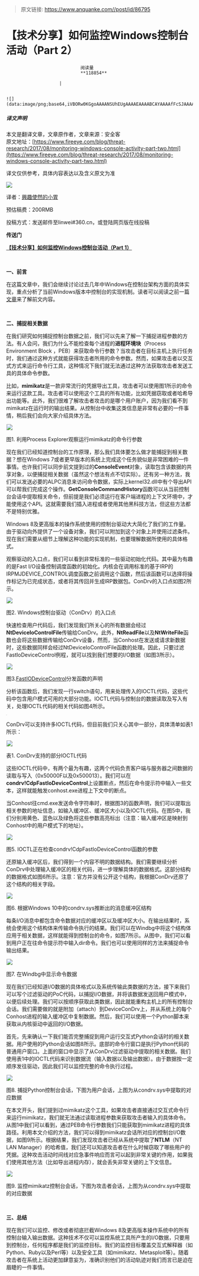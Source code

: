> 原文链接: https://www.anquanke.com//post/id/86795 


# 【技术分享】如何监控Windows控制台活动（Part 2）


                                阅读量   
                                **118854**
                            
                        |
                        
                                                                                                                                    ![](data:image/png;base64,iVBORw0KGgoAAAANSUhEUgAAAAEAAAABCAYAAAAfFcSJAAAAAXNSR0IArs4c6QAAAARnQU1BAACxjwv8YQUAAAAJcEhZcwAADsQAAA7EAZUrDhsAAAANSURBVBhXYzh8+PB/AAffA0nNPuCLAAAAAElFTkSuQmCC)
                                                                                            



##### 译文声明

本文是翻译文章，文章原作者，文章来源：安全客
                                <br>原文地址：[https://www.fireeye.com/blog/threat-research/2017/08/monitoring-windows-console-activity-part-two.html](https://www.fireeye.com/blog/threat-research/2017/08/monitoring-windows-console-activity-part-two.html)

译文仅供参考，具体内容表达以及含义原文为准

[![](https://p0.ssl.qhimg.com/t01ea37c2865bfd2e2c.jpg)](https://p0.ssl.qhimg.com/t01ea37c2865bfd2e2c.jpg)

译者：[興趣使然的小胃](http://bobao.360.cn/member/contribute?uid=2819002922)

预估稿费：200RMB

投稿方式：发送邮件至linwei#360.cn，或登陆网页版在线投稿



**传送门**

[**【技术分享】如何监控Windows控制台活动（Part 1）**](http://bobao.360.cn/learning/detail/4371.html)

**<br>**

**一、前言**

在这篇文章中，我们会继续讨论过去几年中Windows在控制台架构方面的具体实现，重点分析了当前Windows版本中控制台的实现机制。读者可以阅读之前一篇[文章](https://www.fireeye.com/blog/threat-research/2017/08/monitoring-windows-console-activity-part-one.html)来了解前文内容。

**<br>**

**二、捕捉相关数据**

在我们研究如何捕捉控制台数据之前，我们可以先来了解一下捕捉进程参数的方法。有人会问，我们为什么不能检查每个进程的**进程环境块**（Process Environment Block ，PEB）来获取命令行参数？当攻击者在目标主机上执行任务时，我们通过这种方式就能获得攻击者所用的命令参数。然而，如果攻击者以交互式方式来运行命令行工具，这种情况下我们就无法通过这种方法获取攻击者发送工具的具体命令参数。

比如，**mimikatz**是一款非常流行的凭据导出工具，攻击者可以使用图1所示的命令来运行这款工具。攻击者可以使用这个工具的所有功能，比如凭据窃取或者哈希导出功能等。此外，我们很难了解攻击者攻击的是哪个用户账户，因为我们看不到mimikatz在运行时的输出结果。从控制台中收集这类信息是非常有必要的一件事情，稍后我们会向大家介绍具体方法。

[![](data:image/png;base64,iVBORw0KGgoAAAANSUhEUgAAAAEAAAABCAYAAAAfFcSJAAAAAXNSR0IArs4c6QAAAARnQU1BAACxjwv8YQUAAAAJcEhZcwAADsQAAA7EAZUrDhsAAAANSURBVBhXYzh8+PB/AAffA0nNPuCLAAAAAElFTkSuQmCC)](//base_request.html/img/1.png)[![](https://p2.ssl.qhimg.com/t01dfde89e1a4ff69cd.png)](https://p2.ssl.qhimg.com/t01dfde89e1a4ff69cd.png)

图1. 利用Process Explorer观察运行mimikatz的命令行参数

现在我们已经知道控制台的工作原理，那么我们具体要怎么做才能捕捉到相关数据？想在Windows 7或者更早版本的系统上完成这个任务貌似是非常困难的一件事情。也许我们可以同步前文提到过的**ConsoleEvent**对象，读取包含该数据的共享对象，以便捕捉相关数据（虽然这个想法有点不切实际）。还有另一种方法，我们可以发送必要的ALPC消息来访问命令数据，实际上kernel32.dll中有个导出API可以帮我们完成这个操作。**GetConsoleCommandHistory**函数可以从当前控制台会话中提取相关命令，但前提是我们必须运行在客户端进程的上下文环境中，才能使用这个API。这就需要我们插入进程或者使用其他黑科技方法，但这些方法都不是特别优雅。

Windows 8及更高版本的操作系统使用的控制台驱动大大简化了我们的工作量。由于驱动向外提供了一个设备对象，我们可以附加到这个对象上并使用过滤条件。现在我们需要从细节上理解这种功能的实现机制，也要理解数据所使用的具体格式。

观察驱动的入口点，我们可以看到非常标准的一些驱动初始化代码。其中最为有趣的是Fast I/O设备控制调度函数的初始化。内核会在调用标准的基于IRP的IRPMJDEVICE_CONTROL调度函数之前调用这个函数，然后该函数可以选择将操作标记为已完成状态，或者将其传回并生成IRP数据包。ConDrv的入口点如图2所示。

[![](data:image/png;base64,iVBORw0KGgoAAAANSUhEUgAAAAEAAAABCAYAAAAfFcSJAAAAAXNSR0IArs4c6QAAAARnQU1BAACxjwv8YQUAAAAJcEhZcwAADsQAAA7EAZUrDhsAAAANSURBVBhXYzh8+PB/AAffA0nNPuCLAAAAAElFTkSuQmCC)](//base_request.html/img/2.png)[![](https://p0.ssl.qhimg.com/t0103d8ca86a50e5cee.png)](https://p0.ssl.qhimg.com/t0103d8ca86a50e5cee.png)

图2. Windows控制台驱动（ConDrv）的入口点

快速检查用户代码后，我们发现我们所关心的所有数据会经过**NtDeviceIoControlFile**传输给ConDrv。此外，**NtReadFile**以及**NtWriteFile**函数也会将这些数据传输给ConDrv设备，然而，当Conhost在发送或请求新数据时，这些数据同样会经过NtDeviceIoControlFile函数的处理。因此，只要过滤FastIoDeviceControl例程，就可以找到我们想要的I/O数据（如图3所示）。

[![](data:image/png;base64,iVBORw0KGgoAAAANSUhEUgAAAAEAAAABCAYAAAAfFcSJAAAAAXNSR0IArs4c6QAAAARnQU1BAACxjwv8YQUAAAAJcEhZcwAADsQAAA7EAZUrDhsAAAANSURBVBhXYzh8+PB/AAffA0nNPuCLAAAAAElFTkSuQmCC)](//base_request.html/img/3.png)[![](https://p2.ssl.qhimg.com/t0164d21edaf5385729.png)](https://p2.ssl.qhimg.com/t0164d21edaf5385729.png)

图3.[FastIODeviceControl](http://www.osronline.com/article.cfm?id=166)分发函数的声明

分析该函数后，我们发现一行switch语句，用来处理传入的IOCTL代码，这些代码中包含用户模式可用的大部分功能。IOCTL代码与控制台的数据读取及写入有关，处理IOCTL代码的相关代码如图4所示。

[![](data:image/png;base64,iVBORw0KGgoAAAANSUhEUgAAAAEAAAABCAYAAAAfFcSJAAAAAXNSR0IArs4c6QAAAARnQU1BAACxjwv8YQUAAAAJcEhZcwAADsQAAA7EAZUrDhsAAAANSURBVBhXYzh8+PB/AAffA0nNPuCLAAAAAElFTkSuQmCC)](//base_request.html/img/4.png)[![](data:image/png;base64,iVBORw0KGgoAAAANSUhEUgAAAAEAAAABCAYAAAAfFcSJAAAAAXNSR0IArs4c6QAAAARnQU1BAACxjwv8YQUAAAAJcEhZcwAADsQAAA7EAZUrDhsAAAANSURBVBhXYzh8+PB/AAffA0nNPuCLAAAAAElFTkSuQmCC)](https://p3.ssl.qhimg.com/t01aca93443c863005c.png)

ConDrv可以支持许多IOCTL代码，但目前我们只关心其中一部分，具体清单如表1所示：

[![](data:image/png;base64,iVBORw0KGgoAAAANSUhEUgAAAAEAAAABCAYAAAAfFcSJAAAAAXNSR0IArs4c6QAAAARnQU1BAACxjwv8YQUAAAAJcEhZcwAADsQAAA7EAZUrDhsAAAANSURBVBhXYzh8+PB/AAffA0nNPuCLAAAAAElFTkSuQmCC)](//base_request.html/img/5.png)[![](https://p5.ssl.qhimg.com/t01faf73413ab7e0ba3.png)](https://p5.ssl.qhimg.com/t01faf73413ab7e0ba3.png)

表1. ConDrv支持的部分IOCTL代码

这些IOCTL代码中，有两个最为有趣，这两个代码负责客户端与服务器之间数据的读取与写入（0x50000F以及0x500013）。我们可以在**condrv!CdpFastIoDeviceControl**上设置断点，然后在命令提示符中输入一些文本，这样就能触发conhost.exe进程上下文中的断点。

当Conhost往cmd.exe发送命令字符串时，根据图3的函数声明，我们可以提取出相关参数的地址信息，如输入缓冲区、缓冲区大小以及IOCTL代码。在图5中，我们分别用黄色、蓝色以及绿色将这些参数高亮标出（注意：输入缓冲区是映射到Conhost中的用户模式下的地址）。

[![](data:image/png;base64,iVBORw0KGgoAAAANSUhEUgAAAAEAAAABCAYAAAAfFcSJAAAAAXNSR0IArs4c6QAAAARnQU1BAACxjwv8YQUAAAAJcEhZcwAADsQAAA7EAZUrDhsAAAANSURBVBhXYzh8+PB/AAffA0nNPuCLAAAAAElFTkSuQmCC)](//base_request.html/img/6.png)[![](https://p0.ssl.qhimg.com/t01469af649af69fafe.png)](https://p0.ssl.qhimg.com/t01469af649af69fafe.png)

图5. IOCTL正在检查condrv!CdpFastIoDeviceControl函数的参数

还原输入缓冲区后，我们得到一个内容不明的数据结构。我们需要继续分析ConDrv中处理输入缓冲区的相关代码，进一步理解具体的数据格式。这部分结构的数据格式如图6所示。注意：官方并没有公开这个结构，我根据ConDrv还原了这个结构的相关字段。

[![](data:image/png;base64,iVBORw0KGgoAAAANSUhEUgAAAAEAAAABCAYAAAAfFcSJAAAAAXNSR0IArs4c6QAAAARnQU1BAACxjwv8YQUAAAAJcEhZcwAADsQAAA7EAZUrDhsAAAANSURBVBhXYzh8+PB/AAffA0nNPuCLAAAAAElFTkSuQmCC)](//base_request.html/img/7.png)[![](https://p0.ssl.qhimg.com/t010ee36c7772731546.png)](https://p0.ssl.qhimg.com/t010ee36c7772731546.png)

图6. 根据Windows 10中的condrv.sys推断出的消息缓冲区结构

每条I/O消息中都包含命令数据对应的缓冲区以及缓冲区大小。在输出结果时，系统会使用这个结构体来传输命令执行的结果。我们可以在Windbg中将这个结构体应用于相关数据，这样就能得到控制台的命令，如图7所示。从图中，我们可以看到用户正在往命令提示符中输入dir命令。我们也可以使用同样的方法来捕捉命令输出结果。

[![](data:image/png;base64,iVBORw0KGgoAAAANSUhEUgAAAAEAAAABCAYAAAAfFcSJAAAAAXNSR0IArs4c6QAAAARnQU1BAACxjwv8YQUAAAAJcEhZcwAADsQAAA7EAZUrDhsAAAANSURBVBhXYzh8+PB/AAffA0nNPuCLAAAAAElFTkSuQmCC)](//base_request.html/img/8.png)[![](https://p0.ssl.qhimg.com/t013e29140ea5806c2c.png)](https://p0.ssl.qhimg.com/t013e29140ea5806c2c.png)

图7. 在Windbg中显示命令数据

现在我们已经知道I/O数据的具体格式以及系统传输此类数据的方法，接下来我们可以写个过滤驱动的PoC代码，以捕捉I/O数据，并将该数据发送回用户模式中，以便后续处理。我们可以按顺序获取此类数据，因此就能重构主机上的所有控制台会话。我们需要做的就是附加（attach）到DeviceConDrv上，并从系统上的每个Conhost进程的输入缓冲区中复制数据。然后，我们可以使用一个Python脚本来获取从内核驱动中返回的I/O数据。

首先，先来确认一下我们能否完整捕捉到用户运行交互式Python会话时的相关数据。用户使用的Python会话如图8所示。底部的命令行窗口是执行Python代码的普通用户窗口。上面的窗口中显示了从ConDrv过滤驱动中提取的相关数据。我们使用表1中的IOCTL代码来识别数据流（输入数据以及输出数据）。由于数据按一定顺序发往驱动，因此我们可以监控完整的命令执行过程。

[![](data:image/png;base64,iVBORw0KGgoAAAANSUhEUgAAAAEAAAABCAYAAAAfFcSJAAAAAXNSR0IArs4c6QAAAARnQU1BAACxjwv8YQUAAAAJcEhZcwAADsQAAA7EAZUrDhsAAAANSURBVBhXYzh8+PB/AAffA0nNPuCLAAAAAElFTkSuQmCC)](//base_request.html/img/9.png)[![](https://p0.ssl.qhimg.com/t015cb2bdea72b4f323.png)](https://p0.ssl.qhimg.com/t015cb2bdea72b4f323.png)

图8. 捕捉Python控制台会话，下图为用户会话，上图为从condrv.sys中提取的对应数据

在本文开头，我们提到过mimikatz这个工具，如果攻击者直接通过交互式命令行来运行mimikatz，我们就无法通过读取进程参数来获取攻击者输入的具体命令。从图1中我们可以看到，通过PEB命令行参数我们只能获取到mimikatz进程的具体路径。利用本文介绍的方法，我们可以得到mimikatz会话所对应的控制台I/O数据，如图9所示。根据结果，我们发现攻击者已经从系统中提取了**NTLM**（NT LAN Manager）的哈希值，我们还可以知道攻击者在什么时候窃取了哪些用户的凭据。这种攻击活动时间线对应急事件响应而言可以起到非常关键的作用，如果我们使用其他方法（比如导出进程内存），就会丢失非常关键的上下文信息。

[![](data:image/png;base64,iVBORw0KGgoAAAANSUhEUgAAAAEAAAABCAYAAAAfFcSJAAAAAXNSR0IArs4c6QAAAARnQU1BAACxjwv8YQUAAAAJcEhZcwAADsQAAA7EAZUrDhsAAAANSURBVBhXYzh8+PB/AAffA0nNPuCLAAAAAElFTkSuQmCC)](//base_request.html/img/10.png)[![](https://p1.ssl.qhimg.com/t0183ceb984fc3a07e4.png)](https://p1.ssl.qhimg.com/t0183ceb984fc3a07e4.png)

图9. 监控mimikatz控制台会话，下图为攻击者会话，上图为从condrv.sys中提取的对应数据

**<br>**

**三、总结**

现在我们可以监控、修改或者彻底拦截Windows 8及更高版本操作系统中的所有控制台输入输出数据。这种技术不仅可以监控系统工具所产生的I/O数据，只要用到控制台，任何程序都是我们的监控目标。我们的监控目标覆盖交互式解释器（如Python、Ruby以及Perl等）以及安全工具（如mimikatz、Metasploit等）。随着攻击者在系统上活动更加肆意妄为，准确识别他们的活动轨迹对我们而言已是迫在眉睫的一件事情。
